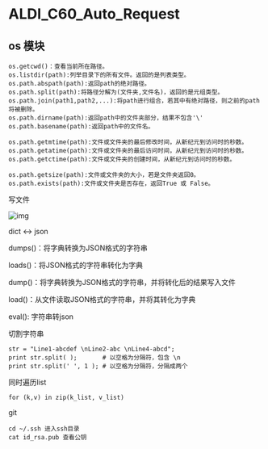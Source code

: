 # ALDI_C60_Auto_Request

## os 模块

```
os.getcwd()：查看当前所在路径。
os.listdir(path):列举目录下的所有文件。返回的是列表类型。
os.path.abspath(path):返回path的绝对路径。
os.path.split(path):将路径分解为(文件夹,文件名)，返回的是元组类型。
os.path.join(path1,path2,...):将path进行组合，若其中有绝对路径，则之前的path将被删除。
os.path.dirname(path):返回path中的文件夹部分，结果不包含'\' 
os.path.basename(path):返回path中的文件名。

os.path.getmtime(path):文件或文件夹的最后修改时间，从新纪元到访问时的秒数。
os.path.getatime(path):文件或文件夹的最后访问时间，从新纪元到访问时的秒数。
os.path.getctime(path):文件或文件夹的创建时间，从新纪元到访问时的秒数。

os.path.getsize(path):文件或文件夹的大小，若是文件夹返回0。
os.path.exists(path):文件或文件夹是否存在，返回True 或 False。
```



写文件

![img](https://img2018.cnblogs.com/blog/1150129/201906/1150129-20190604111410731-619344652.png)



dict <-> json

dumps()：将字典转换为JSON格式的字符串

loads()：将JSON格式的字符串转化为字典

dump()：将字典转换为JSON格式的字符串，并将转化后的结果写入文件

load()：从文件读取JSON格式的字符串，并将其转化为字典

eval(): 字符串转json



切割字符串

```
str = "Line1-abcdef \nLine2-abc \nLine4-abcd";
print str.split( );       # 以空格为分隔符，包含 \n
print str.split(' ', 1 ); # 以空格为分隔符，分隔成两个
```



同时遍历list

```
for (k,v) in zip(k_list, v_list)
```



git

```
cd ~/.ssh 进入ssh目录
cat id_rsa.pub 查看公钥
```

